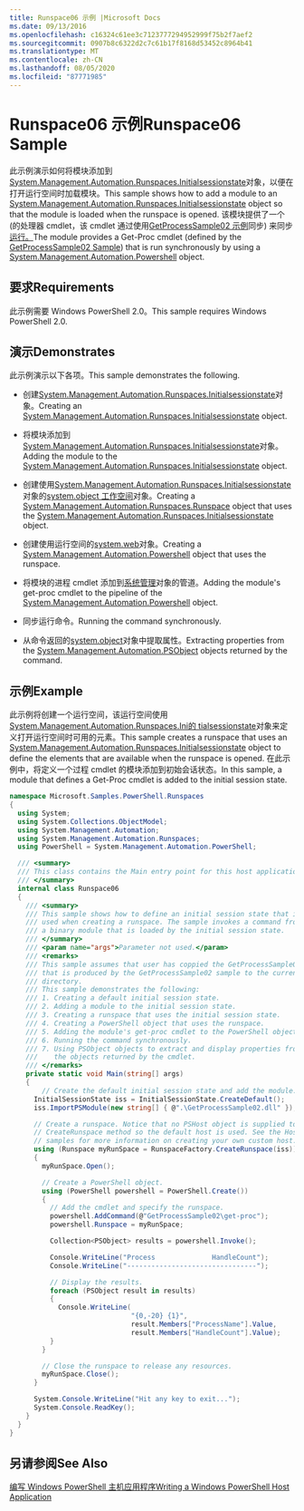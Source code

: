 ```yaml
---
title: Runspace06 示例 |Microsoft Docs
ms.date: 09/13/2016
ms.openlocfilehash: c16324c61ee3c7123777294952999f75b2f7aef2
ms.sourcegitcommit: 0907b8c6322d2c7c61b17f8168d53452c8964b41
ms.translationtype: MT
ms.contentlocale: zh-CN
ms.lasthandoff: 08/05/2020
ms.locfileid: "87771985"
---
```

# <a name="runspace06-sample"></a><span data-ttu-id="90e90-102">Runspace06 示例</span><span class="sxs-lookup"><span data-stu-id="90e90-102">Runspace06 Sample</span></span>

<span data-ttu-id="90e90-103">此示例演示如何将模块添加到[System.Management.Automation.Runspaces.Initialsessionstate](/dotnet/api/System.Management.Automation.Runspaces.InitialSessionState)对象，以便在打开运行空间时加载模块。</span><span class="sxs-lookup"><span data-stu-id="90e90-103">This sample shows how to add a module to an [System.Management.Automation.Runspaces.Initialsessionstate](/dotnet/api/System.Management.Automation.Runspaces.InitialSessionState) object so that the module is loaded when the runspace is opened.</span></span> <span data-ttu-id="90e90-104">该模块提供了一个 (的处理器 cmdlet，该 cmdlet 通过使用[GetProcessSample02 示例](../cmdlet/getprocesssample02-sample.md)同步) 来同步[运行。](/dotnet/api/system.management.automation.powershell)</span><span class="sxs-lookup"><span data-stu-id="90e90-104">The module provides a Get-Proc cmdlet (defined by the [GetProcessSample02 Sample](../cmdlet/getprocesssample02-sample.md)) that is run synchronously by using a [System.Management.Automation.Powershell](/dotnet/api/system.management.automation.powershell) object.</span></span>

## <a name="requirements"></a><span data-ttu-id="90e90-105">要求</span><span class="sxs-lookup"><span data-stu-id="90e90-105">Requirements</span></span>

<span data-ttu-id="90e90-106">此示例需要 Windows PowerShell 2.0。</span><span class="sxs-lookup"><span data-stu-id="90e90-106">This sample requires Windows PowerShell 2.0.</span></span>

## <a name="demonstrates"></a><span data-ttu-id="90e90-107">演示</span><span class="sxs-lookup"><span data-stu-id="90e90-107">Demonstrates</span></span>

<span data-ttu-id="90e90-108">此示例演示以下各项。</span><span class="sxs-lookup"><span data-stu-id="90e90-108">This sample demonstrates the following.</span></span>

- <span data-ttu-id="90e90-109">创建[System.Management.Automation.Runspaces.Initialsessionstate](/dotnet/api/System.Management.Automation.Runspaces.InitialSessionState)对象。</span><span class="sxs-lookup"><span data-stu-id="90e90-109">Creating an [System.Management.Automation.Runspaces.Initialsessionstate](/dotnet/api/System.Management.Automation.Runspaces.InitialSessionState) object.</span></span>

- <span data-ttu-id="90e90-110">将模块添加到[System.Management.Automation.Runspaces.Initialsessionstate](/dotnet/api/System.Management.Automation.Runspaces.InitialSessionState)对象。</span><span class="sxs-lookup"><span data-stu-id="90e90-110">Adding the module to the [System.Management.Automation.Runspaces.Initialsessionstate](/dotnet/api/System.Management.Automation.Runspaces.InitialSessionState) object.</span></span>

- <span data-ttu-id="90e90-111">创建使用[System.Management.Automation.Runspaces.Initialsessionstate](/dotnet/api/System.Management.Automation.Runspaces.InitialSessionState)对象的[system.object 工作空间](/dotnet/api/System.Management.Automation.Runspaces.Runspace)对象。</span><span class="sxs-lookup"><span data-stu-id="90e90-111">Creating a [System.Management.Automation.Runspaces.Runspace](/dotnet/api/System.Management.Automation.Runspaces.Runspace) object that uses the [System.Management.Automation.Runspaces.Initialsessionstate](/dotnet/api/System.Management.Automation.Runspaces.InitialSessionState) object.</span></span>

- <span data-ttu-id="90e90-112">创建使用运行空间的[system.web](/dotnet/api/system.management.automation.powershell)对象。</span><span class="sxs-lookup"><span data-stu-id="90e90-112">Creating a [System.Management.Automation.Powershell](/dotnet/api/system.management.automation.powershell) object that uses the runspace.</span></span>

- <span data-ttu-id="90e90-113">将模块的进程 cmdlet 添加到[系统管理](/dotnet/api/system.management.automation.powershell)对象的管道。</span><span class="sxs-lookup"><span data-stu-id="90e90-113">Adding the module's get-proc cmdlet to the pipeline of the [System.Management.Automation.Powershell](/dotnet/api/system.management.automation.powershell) object.</span></span>

- <span data-ttu-id="90e90-114">同步运行命令。</span><span class="sxs-lookup"><span data-stu-id="90e90-114">Running the command synchronously.</span></span>

- <span data-ttu-id="90e90-115">从命令返回的[system.object](/dotnet/api/System.Management.Automation.PSObject)对象中提取属性。</span><span class="sxs-lookup"><span data-stu-id="90e90-115">Extracting properties from the [System.Management.Automation.PSObject](/dotnet/api/System.Management.Automation.PSObject) objects returned by the command.</span></span>

## <a name="example"></a><span data-ttu-id="90e90-116">示例</span><span class="sxs-lookup"><span data-stu-id="90e90-116">Example</span></span>

<span data-ttu-id="90e90-117">此示例将创建一个运行空间，该运行空间使用[System.Management.Automation.Runspaces.Ini的 tialsessionstate](/dotnet/api/System.Management.Automation.Runspaces.InitialSessionState)对象来定义打开运行空间时可用的元素。</span><span class="sxs-lookup"><span data-stu-id="90e90-117">This sample creates a runspace that uses an [System.Management.Automation.Runspaces.Initialsessionstate](/dotnet/api/System.Management.Automation.Runspaces.InitialSessionState) object to define the elements that are available when the runspace is opened.</span></span> <span data-ttu-id="90e90-118">在此示例中，将定义一个过程 cmdlet 的模块添加到初始会话状态。</span><span class="sxs-lookup"><span data-stu-id="90e90-118">In this sample, a module that defines a Get-Proc cmdlet is added to the initial session state.</span></span>

```csharp
namespace Microsoft.Samples.PowerShell.Runspaces
{
  using System;
  using System.Collections.ObjectModel;
  using System.Management.Automation;
  using System.Management.Automation.Runspaces;
  using PowerShell = System.Management.Automation.PowerShell;

  /// <summary>
  /// This class contains the Main entry point for this host application.
  /// </summary>
  internal class Runspace06
  {
    /// <summary>
    /// This sample shows how to define an initial session state that is
    /// used when creating a runspace. The sample invokes a command from
    /// a binary module that is loaded by the initial session state.
    /// </summary>
    /// <param name="args">Parameter not used.</param>
    /// <remarks>
    /// This sample assumes that user has coppied the GetProcessSample02.dll
    /// that is produced by the GetProcessSample02 sample to the current
    /// directory.
    /// This sample demonstrates the following:
    /// 1. Creating a default initial session state.
    /// 2. Adding a module to the initial session state.
    /// 3. Creating a runspace that uses the initial session state.
    /// 4. Creating a PowerShell object that uses the runspace.
    /// 5. Adding the module's get-proc cmdlet to the PowerShell object.
    /// 6. Running the command synchronously.
    /// 7. Using PSObject objects to extract and display properties from
    ///    the objects returned by the cmdlet.
    /// </remarks>
    private static void Main(string[] args)
    {
        // Create the default initial session state and add the module.
      InitialSessionState iss = InitialSessionState.CreateDefault();
      iss.ImportPSModule(new string[] { @".\GetProcessSample02.dll" });

      // Create a runspace. Notice that no PSHost object is supplied to the
      // CreateRunspace method so the default host is used. See the Host
      // samples for more information on creating your own custom host.
      using (Runspace myRunSpace = RunspaceFactory.CreateRunspace(iss))
      {
        myRunSpace.Open();

        // Create a PowerShell object.
        using (PowerShell powershell = PowerShell.Create())
        {
          // Add the cmdlet and specify the runspace.
          powershell.AddCommand(@"GetProcessSample02\get-proc");
          powershell.Runspace = myRunSpace;

          Collection<PSObject> results = powershell.Invoke();

          Console.WriteLine("Process              HandleCount");
          Console.WriteLine("--------------------------------");

          // Display the results.
          foreach (PSObject result in results)
          {
            Console.WriteLine(
                              "{0,-20} {1}",
                              result.Members["ProcessName"].Value,
                              result.Members["HandleCount"].Value);
          }
        }

        // Close the runspace to release any resources.
        myRunSpace.Close();
      }

      System.Console.WriteLine("Hit any key to exit...");
      System.Console.ReadKey();
    }
  }
}
```

## <a name="see-also"></a><span data-ttu-id="90e90-119">另请参阅</span><span class="sxs-lookup"><span data-stu-id="90e90-119">See Also</span></span>

[<span data-ttu-id="90e90-120">编写 Windows PowerShell 主机应用程序</span><span class="sxs-lookup"><span data-stu-id="90e90-120">Writing a Windows PowerShell Host Application</span></span>](./writing-a-windows-powershell-host-application.md)
